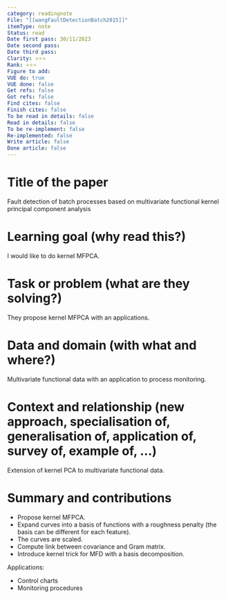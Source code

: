 ```yaml
---
category: readingnote
File: "[[wangFaultDetectionBatch2015]]"
itemType: note
Status: read
Date first pass: 30/11/2023
Date second pass: 
Date third pass: 
Clarity: ⭐️⭐️⭐️
Rank: ⭐️⭐️⭐️
Figure to add: 
VUE do: true
VUE done: false
Get refs: false
Got refs: false
Find cites: false
Finish cites: false
To be read in details: false
Read in details: false
To be re-implement: false
Re-implemented: false
Write article: false
Done article: false
---
```

# Title of the paper

Fault detection of batch processes based on multivariate functional kernel principal component analysis

# Learning goal (why read this?)

I would like to do kernel MFPCA.

# Task or problem (what are they solving?)

They propose kernel MFPCA with an applications.

# Data and domain (with what and where?)

Multivariate functional data with an application to process monitoring.

# Context and relationship (new approach, specialisation of, generalisation of, application of, survey of, example of, ...)

Extension of kernel PCA to multivariate functional data.

# Summary and contributions

- Propose kernel MFPCA.
- Expand curves into a basis of functions with a roughness penalty (the basis can be different for each feature).
- The curves are scaled.
- Compute link between covariance and Gram matrix.
- Introduce kernel trick for MFD with a basis decomposition.

Applications:
- Control charts
- Monitoring procedures